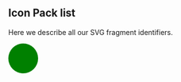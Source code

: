 ## Icon Pack list

Here we describe all our SVG fragment identifiers. 


<?xml version="1.0"?>
<svg xmlns="http://www.w3.org/2000/svg">
<circle id="greencircle" cx="30" cy="30" r="30" fill="green" />
</svg>